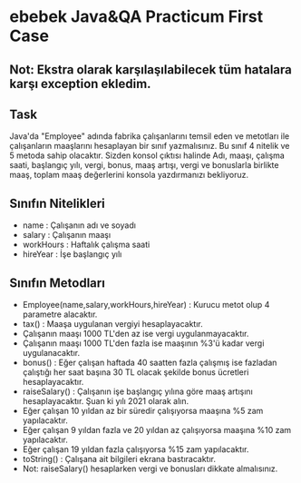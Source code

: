 # ebebek Java&QA Practicum First Case

## Not: Ekstra olarak karşılaşılabilecek tüm hatalara karşı exception ekledim.

## Task

Java'da "Employee" adında fabrika çalışanlarını temsil eden ve metotları ile çalışanların maaşlarını hesaplayan bir
sınıf yazmalısınız. Bu sınıf 4 nitelik ve 5 metoda sahip olacaktır. Sizden konsol çıktısı halinde Adı, maaşı, çalışma
saati, başlangıç yılı, vergi, bonus, maaş artışı, vergi ve bonuslarla birlikte maaş, toplam maaş değerlerini konsola
yazdırmanızı bekliyoruz.

## Sınıfın Nitelikleri

- name : Çalışanın adı ve soyadı
- salary : Çalışanın maaşı
- workHours : Haftalık çalışma saati
- hireYear : İşe başlangıç yılı

## Sınıfın Metodları

- Employee(name,salary,workHours,hireYear) : Kurucu metot olup 4 parametre alacaktır.
- tax() : Maaşa uygulanan vergiyi hesaplayacaktır.
- Çalışanın maaşı 1000 TL'den az ise vergi uygulanmayacaktır.
- Çalışanın maaşı 1000 TL'den fazla ise maaşının %3'ü kadar vergi uygulanacaktır.
- bonus() : Eğer çalışan haftada 40 saatten fazla çalışmış ise fazladan çalıştığı her saat başına 30 TL olacak şekilde
  bonus ücretleri hesaplayacaktır.
- raiseSalary() : Çalışanın işe başlangıç yılına göre maaş artışını hesaplayacaktır. Şuan ki yılı 2021 olarak alın.
- Eğer çalışan 10 yıldan az bir süredir çalışıyorsa maaşına %5 zam yapılacaktır.
- Eğer çalışan 9 yıldan fazla ve 20 yıldan az çalışıyorsa maaşına %10 zam yapılacaktır.
- Eğer çalışan 19 yıldan fazla çalışıyorsa %15 zam yapılacaktır.
- toString() : Çalışana ait bilgileri ekrana bastıracaktır.
- Not: raiseSalary() hesaplarken vergi ve bonusları dikkate almalısınız.





 
